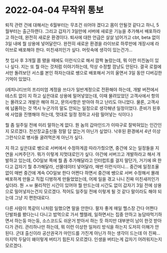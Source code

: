 # 2022-04-04 무작위 통보

퇴직 관련 건에 대해서는 6월부터는 무조건 쉬어야 겠다고 몸이 안될것 같다고 하니, 5월부터는 출근하랜다. 그리고 갑자기 3일만에 서버에 새로운 기능을 추가해서 배포하라고 하는데, 완전히 새로운 환경이다. 퇴사에 대한 언급은 살살 넘어가고 cbt, beta 없이 3일 내에 뭘 상용에 넣어달란다. 완전히 새로운 환경을 라이브로 하루만에 개장시에 라이브로 배포해야 한다. 미친새끼인가 싶다. 머릿속에 생각이 있는건가... <br>

첫 입사 후 3개월 쯤 됐을 때에도 이런식으로 해서 깜짝 놀랐는데, 뭐 이런 미친놈이 있나 싶다. 지는 또 뭘 아는 것처럼 이야기하는데, 막상 수정할 깜냥도 안된다. 결국 로컬에서만 돌려보던 서스를 본인 하자는대로 쌩으로 배포해서 거의 울면서 3일 동안 디버깅한 기억이 있었다.<br>

(레피니티브의 프리미엄 계정을 쓰다가 일반계정으로 전환해야 하는데, 개발 버전에서 테스트 없이 지 하고 싶은대로 상용에 밀어넣었는데, 이때 물려있었던 고객사에서 항의는 몰려오고 개발은 해야 하고, 문의사항은 받아야 하고 난리도 아니었다. 물론, 고객사에 납품하는 것 역시 누군가의 말도 안되는 일정으로 생각해낸 일정이었다. 준비가 된후에 사업을 진행해야 하는데, 멋대로 일정 정하고 사람 밀어넣는 식이다.)<br>

뭘 좀 일주일 전에 미리 말하는게 없다. 뭔 놈의 갑마인드가 이따구로 잘박혀있는 인간인지 모르겠다. 전산장교출신들 정말 답 없는거 아닌가 싶었다. 낙후된 환경에서 4년 이상 그런식으로 병사들 굴려먹은게 아닌가 싶다.<br>

지 하고 싶은대로 쌩으로 서버에서 수정하게끔 따라가줬으면, 중간에 오는 일정들을 지연을 시켜주던가. 뭐가 이렇게 지멋대로인가 싶다. 야간에 서버끄고 개발하라고 해서 개발하고 있는데, OO일보 쪽에 뭘 좀 추가해달라고 인터럽트를 걸지 말던가, 거기에 IR 한다고 갑자기 뭘 추가해달라, 선물데이터 넣어달라, 매번 이런식이니... 중간에 일정조율 없이 매번 중간에 계속 OO일보 한다 어쩐다 하면서 중간에 쌩으로 서버 수정해서 몰래 배포하게 만들고 직접 디벙하게 만들었었는데, 어제 일을 겪고 나니 진짜 미친새끼인가 싶더라. 뭔 ㅅㅂ 물리적인 시간이 있어야 뭘 만드는데 시간도 없이 갑자기 3일 전에 상용으로 밀어넣자는건지 모르겠다. 적어도 일주일 전에 이렇게 될 것 같다 말이라도 해야 되는데 그냥 지 편한대로다.<br>

다른 사람이 똑같이 나처럼 일했으면 말을 안한다. 팔자 좋게 매일 헬스장 간다 어쩐다 단발좌를 봤다는니 다니고 밥먹으로 가서 헬렐레, 일하면서는 집중 안하고 농담따먹기하면서 하는둥 마는둥, 소스코드도 쉬운거 받아서 하는 듯 하지만 대부분이 남이 한것 받아다가 관리. 관리하나만 하는데, 뭐 이런 이상한 일처리 방식을 하는지 도저히 이해가 안된다. 군대 출신이라 공산권국가 마인드를 가진게 아닌가 하는 생각이 드는데 아 진짜... 마지막 두달이 왜이렇게 버티기 힘든지 모르겠다. 인생을 버티는게 갑자기 어려워지는지 모르겠다. <br>

<br>

